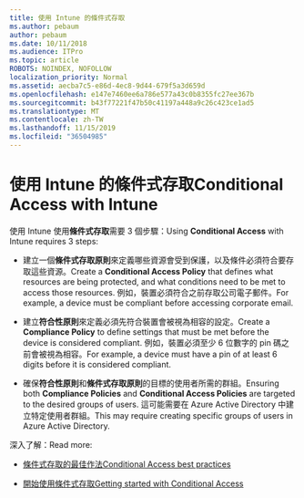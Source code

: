 ```yaml
---
title: 使用 Intune 的條件式存取
ms.author: pebaum
author: pebaum
ms.date: 10/11/2018
ms.audience: ITPro
ms.topic: article
ROBOTS: NOINDEX, NOFOLLOW
localization_priority: Normal
ms.assetid: aecba7c5-e86d-4ec8-9d44-679f5a3d659d
ms.openlocfilehash: e147e7460ee6a786e577a43c0b8355fc27ee367b
ms.sourcegitcommit: b43f77221f47b50c41197a448a9c26c423ce1ad5
ms.translationtype: MT
ms.contentlocale: zh-TW
ms.lasthandoff: 11/15/2019
ms.locfileid: "36504985"
---
```

# <a name="conditional-access-with-intune"></a><span data-ttu-id="e506b-102">使用 Intune 的條件式存取</span><span class="sxs-lookup"><span data-stu-id="e506b-102">Conditional Access with Intune</span></span>

<span data-ttu-id="e506b-103">使用 Intune 使用**條件式存取**需要 3 個步驟：</span><span class="sxs-lookup"><span data-stu-id="e506b-103">Using **Conditional Access** with Intune requires 3 steps:</span></span> 
  
- <span data-ttu-id="e506b-104">建立一個**條件式存取原則**來定義哪些資源會受到保護，以及條件必須符合要存取這些資源。</span><span class="sxs-lookup"><span data-stu-id="e506b-104">Create a **Conditional Access Policy** that defines what resources are being protected, and what conditions need to be met to access those resources.</span></span> <span data-ttu-id="e506b-105">例如，裝置必須符合之前存取公司電子郵件。</span><span class="sxs-lookup"><span data-stu-id="e506b-105">For example, a device must be compliant before accessing corporate email.</span></span> 
    
- <span data-ttu-id="e506b-106">建立**符合性原則**來定義必須先符合裝置會被視為相容的設定。</span><span class="sxs-lookup"><span data-stu-id="e506b-106">Create a **Compliance Policy** to define settings that must be met before the device is considered compliant.</span></span> <span data-ttu-id="e506b-107">例如，裝置必須至少 6 位數字的 pin 碼之前會被視為相容。</span><span class="sxs-lookup"><span data-stu-id="e506b-107">For example, a device must have a pin of at least 6 digits before it is considered compliant.</span></span> 
    
- <span data-ttu-id="e506b-108">確保**符合性原則**和**條件式存取原則**的目標的使用者所需的群組。</span><span class="sxs-lookup"><span data-stu-id="e506b-108">Ensuring both **Compliance Policies** and **Conditional Access Policies** are targeted to the desired groups of users.</span></span> <span data-ttu-id="e506b-109">這可能需要在 Azure Active Directory 中建立特定使用者群組。</span><span class="sxs-lookup"><span data-stu-id="e506b-109">This may require creating specific groups of users in Azure Active Directory.</span></span> 
    
<span data-ttu-id="e506b-110">深入了解：</span><span class="sxs-lookup"><span data-stu-id="e506b-110">Read more:</span></span>
  
- [<span data-ttu-id="e506b-111">條件式存取的最佳作法</span><span class="sxs-lookup"><span data-stu-id="e506b-111">Conditional Access best practices</span></span>](https://docs.microsoft.com/azure/active-directory/conditional-access/best-practices)
    
- [<span data-ttu-id="e506b-112">開始使用條件式存取</span><span class="sxs-lookup"><span data-stu-id="e506b-112">Getting started with Conditional Access </span></span>](https://docs.microsoft.com/azure/active-directory/active-directory-conditional-access-azure-portal-get-started)
    

